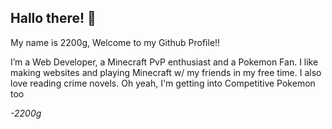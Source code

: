

## Hallo there! 👋

My name is 2200g, Welcome to my Github Profile!!

I’m a Web Developer, a Minecraft PvP enthusiast and a Pokemon Fan. I like making websites and playing Minecraft w/ my friends in my free time. I also love reading crime novels. Oh yeah, I'm getting into Competitive Pokemon too


*-2200g*

<!--
**2200g/2200g** is a ✨ _special_ ✨ repository because its `README.md` (this file) appears on your GitHub profile.

Here are some ideas to get you started:

- 🔭 I’m currently working on ...
- 🌱 I’m currently learning ...
- 👯 I’m looking to collaborate on ...
- 🤔 I’m looking for help with ...
- 💬 Ask me about ...
- 📫 How to reach me: ...
- 😄 Pronouns: ...
- ⚡ Fun fact: ...
-->
